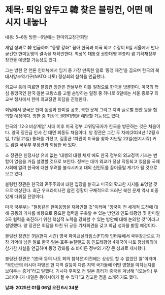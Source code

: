 # **제목: 퇴임 앞두고 韓 찾은 블링컨, 어떤 메시지 내놓나**

  내용: 5~6일 방한···6일에는 한미외교장관회담

재임 성과로 韓 언급하며 "동맹 강화" 꼽아 한국과 미국 외교 수장이 6일 서울에서 만나 굳건한 한미동맹의 결속을 재확인한다. 최상목 대통령 권한대행 부총리 겸 기획재정부 장관을 예방할 가능성도 있다. 

그는 방한 전 언론 인터뷰에서 임기 중 가장 만족한 일로 ‘동맹 재건’을 꼽으며 한국의 북대서양조약기구(NATO·나토) 정상회의 참석을 언급했다. 

외교부 등에 따르면 블링컨 장관은 전날부터 이틀 일정으로 한국을 방문한다. 미국의 핵심 동맹국인 한국·일본·프랑스를 고별 순방하는 일정 중 하나로 6일에는 서울 종로구 외교부 청사에서 한미 외교장관 회담을 진행한다. 

회담에서 양국은 한미 동맹과 한미일 공조, 북한 문제 그리고 지역·글로벌 현안 등을 협의할 예정이다. 방한 중 최상목 권한대행을 예방할 가능성도 있다.

한국의 '12·3 비상계엄' 사태 이후 미국 정부 고위당국자가 한국을 방문하는 것은 처음이다. 양국 장관급 인사 간 대면 회동도 처음이다. 양 장관은 그간 두 차례(2024년 12월 6일, 12월 21일) 통화를 가졌고, 김홍균 1차관이 미국을 찾아 지난달 23일(현지시각) 커트 캠벨 국무부 부장관과 회담한 바 있다.

조 장관은 헌정사상 유례 없는 '대행의 대행 체제'에도 한국 정부의 외교정책 기조는 변함이 없음을 거듭 설명할 것으로 보인다. 정부는 대미 외교가 정상 작동되고 있음을 국제사회에 알려 한국에 대한 우려를 불식시키고 대외 신인도를 끌어올릴 계기가 될 것으로 보고 있다.

블링컨 장관은 한국의 민주주의에 대한 입장을 밝히고 미국의 확고한 지지를 표명할 것으로 예상된다. 최근 우크라이나전 참전 정황이 구체적으로 드러난 북한 문제 역시 비중 있게 다뤄질 전망이다.

미국 국무부는 "철통같은 한미동맹을 재확인할 것"이라며 "양국이 전 세계적 도전에 대해 공동의 가치를 바탕으로 중요한 협력을 구축할 수 있는 방안과 인도·태평양 및 한미일 3국 협력을 촉진하기 위한 핵심적 노력을 강화할 수 있는 방안에 대해 논의할 것"이라고 설명했다. 양 장관은 회담을 마친 뒤 공동 기자회견을 갖고 회담 성과를 밝힐 예정이다.

블링컨 장관은 3일(현지 시간) 영국 파이낸셜타임스(FT)와 인터뷰에서 국무장관으로 가장 기억에 남은 일로 한국·일본·호주·뉴질랜드 등 인도태평양 4개국이 나토 정상회의에 참가한 사실을 언급하며 동맹 강화를 조 바이든 정부의 가장 큰 성과로 제시했다. 

블링컨 장관은 “(한국 등의 나토 회의 참석은)이전에는 상상도 할 수 없었던 일”이라며 “북한군의 러시아 파병은 한 지역 갈등이 다른 지역 국가들에 어떤 영향을 미치는지를 보여주는 증거”라고 말했다. 기시다 후미오 전 일본 총리가 중국을 겨냥해 “(오늘의) 우크라이나가 내일은 동아시아가 될 수 있다”고 경고한 점을 소개하기도 했다.

  **날짜: 2025년 01월 06일 오전 6시 34분**